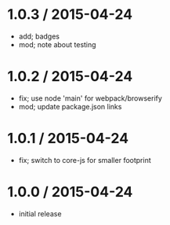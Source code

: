 
1.0.3 / 2015-04-24
==================

  * add; badges
  * mod; note about testing

1.0.2 / 2015-04-24
==================

  * fix; use node 'main' for webpack/browserify
  * mod; update package.json links

1.0.1 / 2015-04-24
==================

  * fix; switch to core-js for smaller footprint

1.0.0 / 2015-04-24
==================

  * initial release
